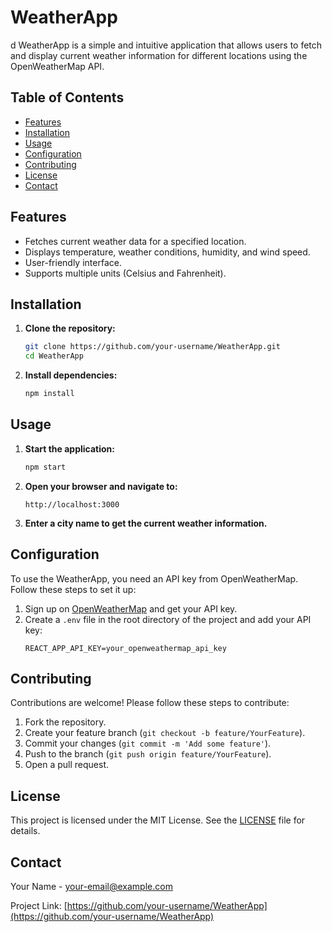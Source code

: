 # WeatherApp
d
WeatherApp is a simple and intuitive application that allows users to fetch and display current weather information for different locations using the OpenWeatherMap API.

## Table of Contents

- [Features](#features)
- [Installation](#installation)
- [Usage](#usage)
- [Configuration](#configuration)
- [Contributing](#contributing)
- [License](#license)
- [Contact](#contact)

## Features

- Fetches current weather data for a specified location.
- Displays temperature, weather conditions, humidity, and wind speed.
- User-friendly interface.
- Supports multiple units (Celsius and Fahrenheit).

## Installation

1. **Clone the repository:**
    ```sh
    git clone https://github.com/your-username/WeatherApp.git
    cd WeatherApp
    ```

2. **Install dependencies:**
    ```sh
    npm install
    ```

## Usage

1. **Start the application:**
    ```sh
    npm start
    ```

2. **Open your browser and navigate to:**
    ```
    http://localhost:3000
    ```

3. **Enter a city name to get the current weather information.**

## Configuration

To use the WeatherApp, you need an API key from OpenWeatherMap. Follow these steps to set it up:

1. Sign up on [OpenWeatherMap](https://openweathermap.org/) and get your API key.
2. Create a `.env` file in the root directory of the project and add your API key:
    ```env
    REACT_APP_API_KEY=your_openweathermap_api_key
    ```

## Contributing

Contributions are welcome! Please follow these steps to contribute:

1. Fork the repository.
2. Create your feature branch (`git checkout -b feature/YourFeature`).
3. Commit your changes (`git commit -m 'Add some feature'`).
4. Push to the branch (`git push origin feature/YourFeature`).
5. Open a pull request.

## License

This project is licensed under the MIT License. See the [LICENSE](LICENSE) file for details.

## Contact

Your Name - [your-email@example.com](mailto:your-email@example.com)

Project Link: [https://github.com/your-username/WeatherApp](https://github.com/your-username/WeatherApp)
